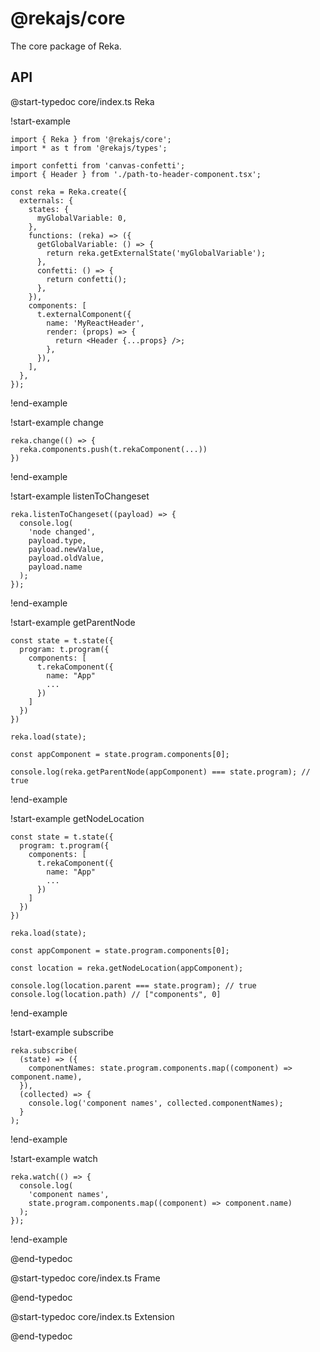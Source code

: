 # @rekajs/core

The core package of Reka.

## API

@start-typedoc core/index.ts Reka

!start-example

```tsx
import { Reka } from '@rekajs/core';
import * as t from '@rekajs/types';

import confetti from 'canvas-confetti';
import { Header } from './path-to-header-component.tsx';

const reka = Reka.create({
  externals: {
    states: {
      myGlobalVariable: 0,
    },
    functions: (reka) => ({
      getGlobalVariable: () => {
        return reka.getExternalState('myGlobalVariable');
      },
      confetti: () => {
        return confetti();
      },
    }),
    components: [
      t.externalComponent({
        name: 'MyReactHeader',
        render: (props) => {
          return <Header {...props} />;
        },
      }),
    ],
  },
});
```

!end-example

!start-example change

```tsx
reka.change(() => {
  reka.components.push(t.rekaComponent(...))
})
```

!end-example

!start-example listenToChangeset

```tsx
reka.listenToChangeset((payload) => {
  console.log(
    'node changed',
    payload.type,
    payload.newValue,
    payload.oldValue,
    payload.name
  );
});
```

!end-example

!start-example getParentNode

```tsx
const state = t.state({
  program: t.program({
    components: [
      t.rekaComponent({
        name: "App"
        ...
      })
    ]
  })
})

reka.load(state);

const appComponent = state.program.components[0];

console.log(reka.getParentNode(appComponent) === state.program); // true
```

!end-example

!start-example getNodeLocation

```tsx
const state = t.state({
  program: t.program({
    components: [
      t.rekaComponent({
        name: "App"
        ...
      })
    ]
  })
})

reka.load(state);

const appComponent = state.program.components[0];

const location = reka.getNodeLocation(appComponent);

console.log(location.parent === state.program); // true
console.log(location.path) // ["components", 0]
```

!end-example

!start-example subscribe

```tsx
reka.subscribe(
  (state) => ({
    componentNames: state.program.components.map((component) => component.name),
  }),
  (collected) => {
    console.log('component names', collected.componentNames);
  }
);
```

!end-example

!start-example watch

```tsx
reka.watch(() => {
  console.log(
    'component names',
    state.program.components.map((component) => component.name)
  );
});
```

!end-example

@end-typedoc

@start-typedoc core/index.ts Frame

@end-typedoc

@start-typedoc core/index.ts Extension

@end-typedoc
